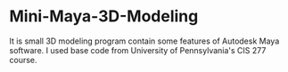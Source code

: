 # Mini-Maya-3D-Modeling
It is small 3D modeling program contain some features of Autodesk Maya software.
I used base code from University of Pennsylvania's CIS 277 course. 
